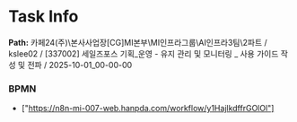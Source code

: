 # Task Info

**Path:** 카페24(주)\본사사업장\[CG]MI본부\MI인프라그룹\AI인프라3팀\2파트 / kslee02 / [337002] 세일즈포스 기획_운영 - 유지 관리 및 모니터링 _ 사용 가이드 작성 및 전파 / 2025-10-01_00-00-00

### BPMN
- ["https://n8n-mi-007-web.hanpda.com/workflow/y1HajlkdffrGOlOl"]

